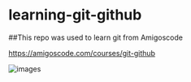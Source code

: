 # learning-git-github

##This repo was used to learn git from Amigoscode

https://amigoscode.com/courses/git-github

![images](https://user-images.githubusercontent.com/113540099/210626501-886e3ac2-00c7-4137-8a97-1942ca277cbc.png)
